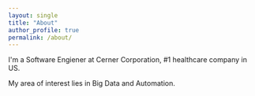 ```yaml
---
layout: single
title: "About"
author_profile: true
permalink: /about/
---
```


I'm a Software Engiener at Cerner Corporation, #1 healthcare company in US.

My area of interest lies in Big Data and Automation.
